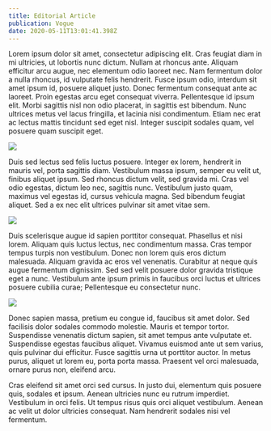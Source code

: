```yaml
---
title: Editorial Article
publication: Vogue
date: 2020-05-11T13:01:41.398Z
---
```

Lorem ipsum dolor sit amet, consectetur adipiscing elit. Cras feugiat diam in mi ultricies, ut lobortis nunc dictum. Nullam at rhoncus ante. Aliquam efficitur arcu augue, nec elementum odio laoreet nec. Nam fermentum dolor a nulla rhoncus, id vulputate felis hendrerit. Fusce ipsum odio, interdum sit amet ipsum id, posuere aliquet justo. Donec fermentum consequat ante ac laoreet. Proin egestas arcu eget consequat viverra. Pellentesque id ipsum elit. Morbi sagittis nisl non odio placerat, in sagittis est bibendum. Nunc ultrices metus vel lacus fringilla, et lacinia nisi condimentum. Etiam nec erat ac lectus mattis tincidunt sed eget nisl. Integer suscipit sodales quam, vel posuere quam suscipit eget.

![](/uploads/823e591cdb212de1e25ac5d7bf40af2a.jpg)

Duis sed lectus sed felis luctus posuere. Integer ex lorem, hendrerit in mauris vel, porta sagittis diam. Vestibulum massa ipsum, semper eu velit ut, finibus aliquet ipsum. Sed rhoncus dictum velit, sed gravida mi. Cras vel odio egestas, dictum leo nec, sagittis nunc. Vestibulum justo quam, maximus vel egestas id, cursus vehicula magna. Sed bibendum feugiat aliquet. Sed a ex nec elit ultrices pulvinar sit amet vitae sem.

![](/uploads/photo-1583127667348-22da6d3165b8.jpg)

Duis scelerisque augue id sapien porttitor consequat. Phasellus et nisi lorem. Aliquam quis luctus lectus, nec condimentum massa. Cras tempor tempus turpis non vestibulum. Donec non lorem quis eros dictum malesuada. Aliquam gravida ac eros vel venenatis. Curabitur at neque quis augue fermentum dignissim. Sed sed velit posuere dolor gravida tristique eget a nunc. Vestibulum ante ipsum primis in faucibus orci luctus et ultrices posuere cubilia curae; Pellentesque eu consectetur nunc.

![](/uploads/823e591cdb212de1e25ac5d7bf40af2a.jpg)

Donec sapien massa, pretium eu congue id, faucibus sit amet dolor. Sed facilisis dolor sodales commodo molestie. Mauris et tempor tortor. Suspendisse venenatis dictum sapien, sit amet tempus ante vulputate et. Suspendisse egestas faucibus aliquet. Vivamus euismod ante ut sem varius, quis pulvinar dui efficitur. Fusce sagittis urna ut porttitor auctor. In metus purus, aliquet ut lorem eu, porta porta massa. Praesent vel orci malesuada, ornare purus non, eleifend arcu.

Cras eleifend sit amet orci sed cursus. In justo dui, elementum quis posuere quis, sodales et ipsum. Aenean ultricies nunc eu rutrum imperdiet. Vestibulum in orci felis. Ut tempus risus quis orci aliquet vestibulum. Aenean ac velit ut dolor ultricies consequat. Nam hendrerit sodales nisi vel fermentum.